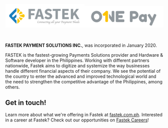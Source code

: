 <img src="https://github.com/fastekph/.github/blob/main/.assets/FASTEK_LANDSCAPE.png" width="50%"><img src="https://github.com/fastekph/.github/blob/main/.assets/ONEPAY_LANDSCAPE.png" width="50%">

<br>

<b>FASTEK PAYMENT SOLUTIONS INC.</b>, was incorporated in January 2020. 

FASTEK is the fastest-growing Payments Solutions provider and Hardware & Software developer in the Philippines. Working with different partners nationwide, Fastek aims to digitize and systemize the way businesses handle different financial aspects of their company. We see the potential of the country to enter the advanced and improved technological world and the need to strengthen the competitive advantage of the Philippines, among others.

## Get in touch!

Learn more about what we're offering in Fastek at [fastek.com.ph](https://www.fastek.com.ph/).
Interested in a career at Fastek? Check out our opportunities on [Fastek Careers](https://www.fastek.com.ph/careers/)!